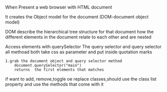 When Present a web browser with HTML document

It creates the Object model for the document (DOM-document object model)

DOM describe the hierarchical tree structure for that document
how the different elements in the document relate to each other and are nested

Access elements with querySelector
The query selector and query selector all methoad both take css as parameter and put inside quotation marks

    1.grab the document object and query selector method
        document.querySelector("main")
        returns  the first elements that matches

if want to add, remove,toggle oe replace classes,should use the class list property and use the methods that come with it

